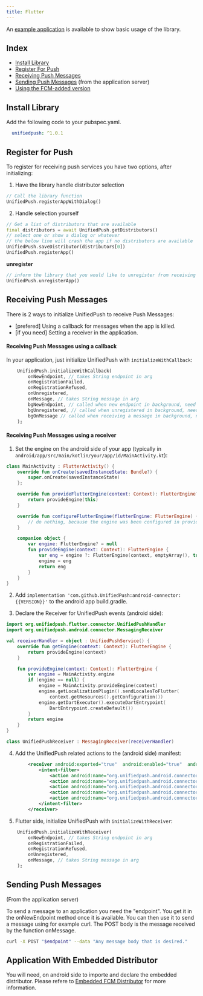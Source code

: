 ```yaml
---
title: Flutter
---
```


An [example application](https://github.com/UnifiedPush/flutter-connector/tree/main/example) is available to show basic usage of the library.

## Index

* [Install Library](#install-library)
* [Register For Push](#register-for-push)
* [Receiving Push Messages](#receiving-push-messages)
* [Sending Push Messages](#sending-push-messages) (from the application server)
* [Using the FCM-added version](#using-the-fcm-added-version)


## Install Library

Add the following code to your pubspec.yaml.
```yaml
  unifiedpush: ^1.0.1
```

## Register for Push

To register for receiving push services you have two options, after initializing:

1. Have the library handle distributor selection
```dart
// Call the library function
UnifiedPush.registerAppWithDialog()
```

2. Handle selection yourself
```dart
// Get a list of distributors that are available
final distributors = await UnifiedPush.getDistributors()
// select one or show a dialog or whatever
// the below line will crash the app if no distributors are available
UnifiedPush.saveDistributor(distributors[0])
UnifiedPush.registerApp()
```

**unregister**
```dart
// inform the library that you would like to unregister from receiving push messages
UnifiedPush.unregisterApp()
```

## Receiving Push Messages

There is 2 ways to initialize UnifiedPush to receive Push Messages:
* [prefered] Using a callback for messages when the app is killed.
* [if you need] Setting a receiver in the application.

#### Receiving Push Messages using a callback

In your application, just initialize UnifiedPush with `initializeWithCallback`:

```dart
    UnifiedPush.initializeWithCallback(
        onNewEndpoint, // takes String endpoint in arg
        onRegistrationFailed,
        onRegistrationRefused,
        onUnregistered,
        onMessage, // takes String message in arg
        bgNewEndpoint, // called when new endpoint in background, need to be static, takes String endpoint in arg
        bgUnregistered, // called when unregistered in background, need to be static
        bgOnMessage // called when receiving a message in background, need to be static, takes String message in arg
    );
```

#### Receiving Push Messages using a receiver

1. Set the engine on the android side of your app (typically in `android/app/src/main/kotlin/your/app/id/MainActivity.kt`):

```kotlin
class MainActivity : FlutterActivity() {
    override fun onCreate(savedInstanceState: Bundle?) {
        super.onCreate(savedInstanceState)
    };

    override fun provideFlutterEngine(context: Context): FlutterEngine? {
        return provideEngine(this)
    }

    override fun configureFlutterEngine(flutterEngine: FlutterEngine) {
        // do nothing, because the engine was been configured in provideEngine
    }

    companion object {
        var engine: FlutterEngine? = null
        fun provideEngine(context: Context): FlutterEngine {
            var eng = engine ?: FlutterEngine(context, emptyArray(), true, false)
            engine = eng
            return eng
        }
    }
}
```

2. Add `implementation 'com.github.UnifiedPush:android-connector:{{VERSION}}'` to the android app build.gradle.

3. Declare the Receiver for UnifiedPush events (android side):

```kotlin
import org.unifiedpush.flutter.connector.UnifiedPushHandler
import org.unifiedpush.android.connector.MessagingReceiver

val receiverHandler = object : UnifiedPushService() {
    override fun getEngine(context: Context): FlutterEngine {
        return provideEngine(context)
    }

    fun provideEngine(context: Context): FlutterEngine {
        var engine = MainActivity.engine
        if (engine == null) {
            engine = MainActivity.provideEngine(context)
            engine.getLocalizationPlugin().sendLocalesToFlutter(
                context.getResources().getConfiguration())
            engine.getDartExecutor().executeDartEntrypoint(
                DartEntrypoint.createDefault())
        }
        return engine
    }
}

class UnifiedPushReceiver : MessagingReceiver(receiverHandler)
```

4. Add the UnifiedPush related actions to the (android side) manifest:

```xml
        <receiver android:exported="true"  android:enabled="true"  android:name=".UnifiedPushReceiver">
            <intent-filter>
                <action android:name="org.unifiedpush.android.connector.MESSAGE"/>
                <action android:name="org.unifiedpush.android.connector.UNREGISTERED"/>
                <action android:name="org.unifiedpush.android.connector.NEW_ENDPOINT"/>
                <action android:name="org.unifiedpush.android.connector.REGISTRATION_FAILED" />
                <action android:name="org.unifiedpush.android.connector.REGISTRATION_REFUSED" />
            </intent-filter>
        </receiver>
```

5. Flutter side, initialize UnifiedPush with `initializeWithReceiver`:

```dart
    UnifiedPush.initializeWithReceiver(
        onNewEndpoint, // takes String endpoint in arg
        onRegistrationFailed,
        onRegistrationRefused,
        onUnregistered,
        onMessage, // takes String message in arg
    );
```

## Sending Push Messages
(From the application server)

To send a message to an application you need the "endpoint". You get it in the onNewEndpoint method once it is available. You can then use it to send a message using for example curl. The POST body is the message received by the function onMessage.

```bash
curl -X POST "$endpoint" --data "Any message body that is desired."
```

## Application With Embedded Distributor

You will need, on android side to importe and declare the embedded distributor. Please refere to [Embedded FCM Distributor](/developers/embedded_fcm/) for more information.

